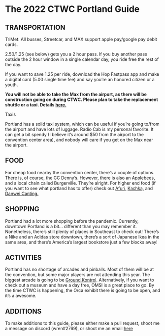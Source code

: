 # The 2022 CTWC Portland Guide

## TRANSPORTATION

TriMet:
All busses, Streetcar, and MAX support apple pay/google pay debit cards. 

2.50/1.25 (see below) gets you a 2 hour pass. If you buy another pass outside the 2 hour window in a single calendar day, you ride free the rest of the day. 

If you want to save 1.25 per ride, download the Hop Fastpass app and make a digital card (5.00 single time fee) and say you’re an honored citizen or a youth. 

**You will not be able to take the Max from the airport, as there will be construction going on during CTWC. Please plan to take the replacement shuttle or a taxi. Details [here.](https://trimet.org/alerts/2023/index.htm)**

Taxis

Portland has a solid taxi system, which can be useful if you’re going to/from the airport and have lots of luggage. Radio Cab is my personal favorite. It can get a bit spendy (I believe it’s around $50 from the airport to the convention center area), and nobody will care if you get on the Max near the airport. 


## FOOD

For cheap food nearby the convention center, there’s a couple of options. There is, of course, the CC Denny’s. However, there is also an Applebees, and a local chain called Burgerville. They’re alright. For higher end food (if you want to see what portland has to offer) check out [Afuri,](https://afuri.us/) [Kachka,](http://www.kachkapdx.com/) and [Danwei Canting.](https://www.danweicanting.com/) 

## SHOPPING

Portland had a lot more shopping before the pandemic. Currently, downtown Portland is a bit… different than you may remember it. Nonetheless, there’s still plenty of places in Southeast to check out! There’s a Nike and an Adidas store downtown, there’s a sort of Japanese Ikea in the same area, and there’s America’s largest bookstore just a few blocks away!

## ACTIVITIES

Portland has no shortage of arcades and pinballs. Most of them will be at the convention, but some major players are not attending this year. The biggest arcade is going to be [Ground Kontrol](https://groundkontrol.com/games/). Alternatively, if you want to check out a museum and have a day free, OMSI is a great place to go. By the time CTWC is happening, the Orca exhibit there is going to be open, and it’s a awesome.

## ADDITIONS

To make additions to this guide, please either make a pull request, shoot me a message on discord (wren#2769), or shoot me an email [here](mailto:wrensor@protonmail.com)
